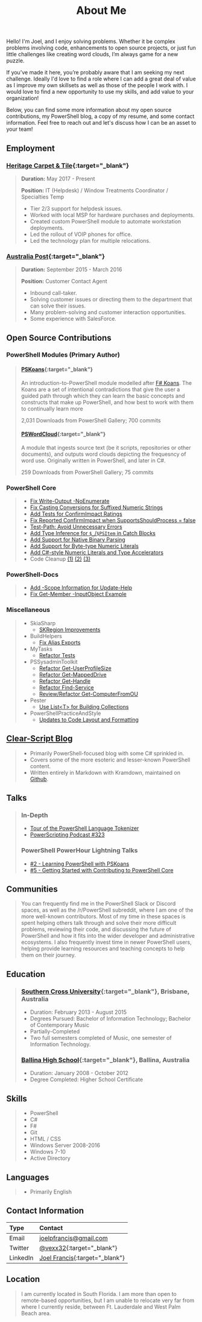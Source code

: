 ﻿---
layout: default
image: /images/fulls/01.jpg
title: About Me
---

Hello! I'm Joel, and I enjoy solving problems. Whether it be complex problems involving code, enhancements to open source projects, or just fun little challenges like creating word clouds, I’m always game for a new puzzle.

If you’ve made it here, you’re probably aware that I am seeking my next challenge. Ideally I'd love to find a role where I can add a great deal of value as I improve my own skillsets as well as those of the people I work with. I would love to find a new opportunity to use my skills, and add value to your organization!

Below, you can find some more information about my open source contributions, my PowerShell blog, a copy of my resume, and some contact information. Feel free to reach out and let's discuss how I can be an asset to your team!

## Employment

### [Heritage Carpet & Tile](http://www.heritageflooring.com/){:target="_blank"}

> **Duration:** May 2017 - Present
>
> **Position:** IT (Helpdesk) / Window Treatments Coordinator / Specialties Temp
>
> - Tier 2/3 support for helpdesk issues.
> - Worked with local MSP for hardware purchases and deployments.
> - Created custom PowerShell module to automate workstation deployments.
> - Led the rollout of VOIP phones for office.
> - Led the technology plan for multiple relocations.

### [Australia Post](https://auspost.com.au/){:target="_blank"}

> **Duration:** September 2015 - March 2016
>
> **Position:** Customer Contact Agent
>
> - Inbound call-taker.
> - Solving customer issues or directing them to the department that can solve their issues.
> - Many problem-solving and customer interaction opportunities.
> - Some experience with SalesForce.

## Open Source Contributions

### PowerShell Modules (Primary Author)

> #### [PSKoans](https://www.powershellgallery.com/packages/PSKoans/0.42.2){:target="_blank"}
>
> An introduction-to-PowerShell module modelled after [F# Koans](https://github.com/ChrisMarinos/FSharpKoans). The Koans are a set of intentional contradictions that give the user a guided path through which they can learn the basic concepts and constructs that make up PowerShell, and how best to work with them to continually learn more
>
> 2,031 Downloads from PowerShell Gallery; 700 commits
>
> #### [PSWordCloud](https://www.powershellgallery.com/packages/PSWordCloud/2.1.0){:target="_blank"}
>
> A module that ingests source text (be it scripts, repositories or other documents), and outputs word clouds depicting the frequesncy of word use. Originally written in PowerShell, and later in C#.
>
> 259 Downloads from PowerShell Gallery; 75 commits

### PowerShell Core

> - [Fix Write-Output -NoEnumerate](https://github.com/PowerShell/PowerShell/pull/9069)
> - [Fix Casting Conversions for Suffixed Numeric Strings](https://github.com/PowerShell/PowerShell/pull/8681)
> - [Add Tests for ConfirmImpact Ratings](https://github.com/PowerShell/PowerShell/pull/8214)
> - [Fix Reported ConfirmImpact when SupportsShouldProcess = false](https://github.com/PowerShell/PowerShell/pull/8209)
> - [Test-Path: Avoid Unnecessary Errors](https://github.com/PowerShell/PowerShell/pull/8080)
> - [Add Type Inference for `$_`/`$PSItem` in Catch Blocks](https://github.com/PowerShell/PowerShell/pull/8020)
> - [Add Support for Native Binary Parsing](https://github.com/PowerShell/PowerShell/pull/7993)
> - [Add Support for Byte-type Numeric Literals](https://github.com/PowerShell/PowerShell/pull/7901)
> - [Add C#-style Numeric Literals and Type Accelerators](https://github.com/PowerShell/PowerShell/pull/7813)
> - Code Cleanup [(1)](https://github.com/PowerShell/PowerShell/pull/9074) [(2)](https://github.com/PowerShell/PowerShell/pull/9021) [(3)](https://github.com/PowerShell/PowerShell/pull/8683)

### PowerShell-Docs

> - [Add -Scope Information for Update-Help](https://github.com/MicrosoftDocs/PowerShell-Docs/pull/3527)
> - [Fix Get-Member -InputObject Example](https://github.com/MicrosoftDocs/PowerShell-Docs/pull/3373)

### Miscellaneous

> - SkiaSharp
>   - [SKRegion Improvements](https://github.com/mono/SkiaSharp/pull/788)
> - BuildHelpers
>   - [Fix Alias Exports](https://github.com/RamblingCookieMonster/BuildHelpers/pull/93)
> - MyTasks
>   - [Refactor Tests](https://github.com/jdhitsolutions/MyTasks/pull/34)
> - PSSysadminToolkit
>   - [Refactor Get-UserProfileSize](https://github.com/steviecoaster/PSSysadminToolkit/pull/39)
>   - [Refactor Get-MappedDrive](https://github.com/steviecoaster/PSSysadminToolkit/pull/34)
>   - [Refactor Get-Handle](https://github.com/steviecoaster/PSSysadminToolkit/pull/32)
>   - [Refactor Find-Service](https://github.com/steviecoaster/PSSysadminToolkit/pull/31)
>   - [Review/Refactor Get-ComputerFromOU](https://github.com/steviecoaster/PSSysadminToolkit/pull/21)
> - Pester
>   - [Use List\<T\> for Building Collections](https://github.com/pester/Pester/pull/1144)
> - PowerShellPracticeAndStyle
>   - [Updates to Code Layout and Formatting](https://github.com/PoshCode/PowerShellPracticeAndStyle/pull/115)

## [Clear-Script Blog](http://joel.pwsh.ca/)

> - Primarily PowerShell-focused blog with some C# sprinkled in.
> - Covers some of the more esoteric and lesser-known PowerShell content.
> - Written entirely in Markdown with Kramdown, maintained on [Github](https://github.com/vexx32/vexx32.github.io).

## Talks

> ### In-Depth
>
> - [Tour of the PowerShell Language Tokenizer](https://www.youtube.com/watch?v=PxwHElPtD-0&t=627s)
> - [PowerScripting Podcast #323](https://powershell.org/2019/03/episode-323-powerscripting-podcast-joel-sallow/)
>
> ### PowerShell PowerHour Lightning Talks
>
> - [#2 - Learning PowerShell with PSKoans](https://youtu.be/3Yq4sVWJrWo?t=54m)
> - [#5 - Getting Started with Contributing to PowerShell Core](https://youtu.be/kt-nrHbgTns?t=1h5m8s)

## Communities

> You can frequently find me in the PowerShell Slack or Discord spaces, as well as the /r/PowerShell subreddit, where I am one of the more well-known contributors.
> Most of my time in these spaces is spent helping others talk through and solve their more difficult problems, reviewing their code, and discussing the future of PowerShell and how it fits into the wider developer and administrative ecosystems.
> I also frequently invest time in newer PowerShell users, helping provide learning resources and teaching concepts to help them on their journey.

## Education

> ### [Southern Cross University](https://www.scu.edu.au/){:target="_blank"}, Brisbane, Australia
>
> - Duration: February 2013 - August 2015
> - Degrees Pursued: Bachelor of Information Technology; Bachelor of Contemporary Music
> - Partially-Completed
> - Two full semesters completed of Music, one semester of Information Technology.
>
> ### [Ballina High School](https://ballina-h.schools.nsw.gov.au/){:target="_blank"}, Ballina, Australia
>
> - Duration: January 2008 - October 2012
> - Degree Completed: Higher School Certificate

## Skills

> - PowerShell
> - C#
> - F#
> - Git
> - HTML / CSS
> - Windows Server 2008-2016
> - Windows 7-10
> - Active Directory

## Languages

> - Primarily English

## Contact Information

| Type     | Contact                                                                              |
| :------- | :----------------------------------------------------------------------------------- |
| Email    | [joelpfrancis@gmail.com](mailto:joelpfrancis@gmail.com)                              |
| Twitter  | [@vexx32](https://twitter.com/vexx32){:target="_blank"}                              |
| LinkedIn | [Joel Francis](https://www.linkedin.com/in/joel-francis-356539128){:target="_blank"} |

## Location

> I am currently located in South Florida. I am more than open to remote-based opportunities, but I am unable to relocate very far from where I currently reside, between Ft. Lauderdale and West Palm Beach area.
